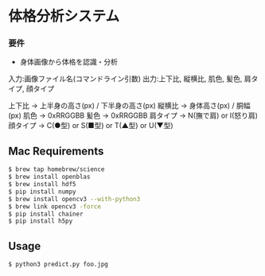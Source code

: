 # 体格分析システム

### 要件

+ 身体画像から体格を認識・分析

入力:画像ファイル名(コマンドライン引数)
出力:上下比, 縦横比, 肌色, 髪色, 肩タイプ, 顔タイプ

上下比   -> 上半身の高さ(px) / 下半身の高さ(px)
縦横比   -> 身体高さ(px) / 胴幅(px)
肌色     -> 0xRRGGBB
髪色     -> 0xRRGGBB
肩タイプ -> N(撫で肩) or I(怒り肩)
顔タイプ -> C(●型) or S(■型) or T(▲型) or U(▼型)


## Mac Requirements

```bash
$ brew tap homebrew/science
$ brew install openblas
$ brew install hdf5
$ pip install numpy
$ brew install opencv3 --with-python3
$ brew link opencv3 -force
$ pip install chainer
$ pip install h5py
```

## Usage

```bash
$ python3 predict.py foo.jpg
```